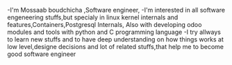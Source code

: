 -I'm Mossaab boudchicha ,Software engineer,
-I'm interested in all software engeneering stuffs,but specialy in linux kernel internals and features,Containers,Postgresql Internals,
Also with developing odoo modules and tools with python and C programming language
-I try allways to learn new stuffs and to have deep understanding on how things works at low level,designe decisions and lot of related stuffs,that help me to become good software engineer

